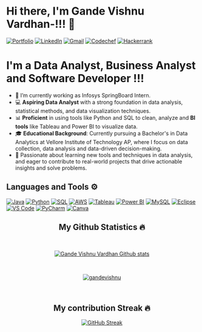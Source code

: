 
# Hi there, I'm Gande Vishnu Vardhan-!!! 👋

[![Portfolio](https://img.shields.io/badge/-Portfolio-000000?style=for-the-badge&logo=portfolio&logoColor=white)](https://gandevishnu.github.io/GandeVishnuVardhan/)
[![LinkedIn](https://img.shields.io/badge/linkedin-%230077B5.svg?style=for-the-badge&logo=linkedin&logoColor=white)](https://www.linkedin.com/in/vishnu-vardhan-gande)
[![Gmail](https://img.shields.io/badge/Gmail-D14836?style=for-the-badge&logo=gmail&logoColor=white)](mailto:gandevishnu2002@gmail.com)
[![Codechef](https://img.shields.io/badge/Codechef-%23B92B27.svg?&style=for-the-badge&logo=Codechef&logoColor=white)](https://www.codechef.com/users/vishnugande)
[![Hackerrank](https://img.shields.io/badge/-Hackerrank-2EC866?style=for-the-badge&logo=HackerRank&logoColor=white)](https://www.hackerrank.com/profile/gandevishnu2002)


# I'm a Data Analyst, Business Analyst and Software Developer !!!

- 🔭 I’m currently working as Infosys SpringBoard Intern.
- 💻 **Aspiring Data Analyst** with a strong foundation in data analysis, statistical methods, and data visualization techniques.
- 📊 **Proficient** in using tools like Python and SQL to clean, analyze and **BI tools** like Tableau and Power BI to visualize data.
- 🎓 **Educational Background**: Currently pursuing a Bachelor's in Data Analytics at Vellore Institute of Technology AP, where I focus on data collection, data analysis and data-driven decision-making.
- 🌱 Passionate about learning new tools and techniques in data analysis, and eager to contribute to real-world projects that drive actionable insights and solve problems.



## Languages and Tools ⚙️

<p> 
  <a href="#"><img alt="Java" src="https://img.shields.io/badge/Java-007396?style=for-the-badge&logo=java&logoColor=white"></a>
<a href="#"><img alt="Python" src="https://img.shields.io/badge/Python-3776AB?style=for-the-badge&logo=python&logoColor=white"></a>
<a href="#"><img alt="SQL" src="https://img.shields.io/badge/SQL-1572B6?style=for-the-badge&logo=sql&logoColor=white"></a>
<a href="#"><img alt="AWS" src="https://img.shields.io/badge/AWS-232F3E?style=for-the-badge&logo=amazonaws&logoColor=white"></a>
<a href="#"><img alt="Tableau" src="https://img.shields.io/badge/Tableau-E97627?style=for-the-badge&logo=tableau&logoColor=white"></a>
<a href="#"><img alt="Power BI" src="https://img.shields.io/badge/Power_BI-F2C811?style=for-the-badge&logo=powerbi&logoColor=white"></a>
<a href="#"><img alt="MySQL" src="https://img.shields.io/badge/MySQL-4479A1?style=for-the-badge&logo=mysql&logoColor=white"></a>
<a href="#"><img alt="Eclipse" src="https://img.shields.io/badge/Eclipse-2C2255?style=for-the-badge&logo=eclipse&logoColor=white"></a>
<a href="#"><img alt="VS Code" src="https://img.shields.io/badge/VS_Code-007ACC?style=for-the-badge&logo=visualstudiocode&logoColor=white"></a>
<a href="#"><img alt="PyCharm" src="https://img.shields.io/badge/PyCharm-000000?style=for-the-badge&logo=pycharm&logoColor=white"></a>
<a href="https://www.canva.com"><img alt="Canva" src="https://img.shields.io/badge/Canva-00C4CC?style=for-the-badge&logo=canva&logoColor=white"></a>
</p>

<h2 align="center">My Github Statistics 🔥</h2>   
<br>
<p align="center">
<a href="https://github.com/GandeVishnu">
<img align="center" alt="Gande Vishnu Vardhan Github stats"
src="https://github-readme-stats.vercel.app/api?username=GandeVishnu&show_icons=true&bg_color=00000000"/>
</a>
   </p>
 <br>
  <p align="center"> 
  <a href="https://github.com/ryo-ma/github-profile-trophy">
    <img src="https://github-profile-trophy.vercel.app/?username=GandeVishnu&theme=onedark" alt="gandevishnu" /> 
  </a>
</p>
 <br>
 <h2 align="center">My contribution Streak 🔥</h2>
  <p align="center">
<a href="https://git.io/streak-stats"><img src="https://github-readme-streak-stats.herokuapp.com?user=GandeVishnu&theme=cobalt&hide_border=true" alt="GitHub Streak" /></a>
  </p>

